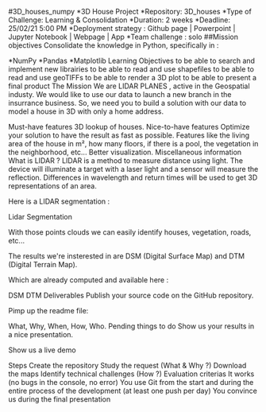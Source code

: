 #3D_houses_numpy
*3D House Project
*Repository: 3D_houses
*Type of Challenge: Learning & Consolidation
*Duration: 2 weeks
*Deadline: 25/02/21 5:00 PM
*Deployment strategy : Github page | Powerpoint | Jupyter Notebook | Webpage | App
*Team challenge : solo
##Mission objectives
Consolidate the knowledge in Python, specifically in :

*NumPy
*Pandas
*Matplotlib
Learning Objectives
to be able to search and implement new librairies
to be able to read and use shapefiles
to be able to read and use geoTIFFs
to be able to render a 3D plot
to be able to present a final product
The Mission
We are LIDAR PLANES , active in the Geospatial industy. We would like to use our data to launch a new branch in the insurrance business. So, we need you to build a solution with our data to model a house in 3D with only a home address.

Must-have features
3D lookup of houses.
Nice-to-have features
Optimize your solution to have the result as fast as possible.
Features like the living area of the house in m², how many floors, if there is a pool, the vegetation in the neighborhood, etc...
Better visualization.
Miscellaneous information
What is LIDAR ?
LIDAR is a method to measure distance using light. The device will illuminate a target with a laser light and a sensor will measure the reflection. Differences in wavelength and return times will be used to get 3D representations of an area.

Here is a LIDAR segmentation :

Lidar Segmentation

With those points clouds we can easily identify houses, vegetation, roads, etc...

The results we're insterested in are DSM (Digital Surface Map) and DTM (Digital Terrain Map).

Which are already computed and available here :

DSM
DTM
Deliverables
Publish your source code on the GitHub repository.

Pimp up the readme file:

What, Why, When, How, Who.
Pending things to do
Show us your results in a nice presentation.

Show us a live demo

Steps
Create the repository
Study the request (What & Why ?)
Download the maps
Identify technical challenges (How ?)
Evaluation criterias
It works (no bugs in the console, no error)
You use Git from the start and during the entire process of the development (at least one push per day)
You convince us during the final presentation
